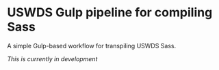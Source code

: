 # USWDS Gulp pipeline for compiling Sass
A simple Gulp-based workflow for transpiling USWDS Sass.

_This is currently in development_

